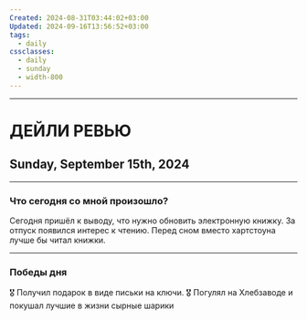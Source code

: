 ```yaml
---
Created: 2024-08-31T03:44:02+03:00
Updated: 2024-09-16T13:56:52+03:00
tags:
  - daily
cssclasses:
  - daily
  - sunday
  - width-800
---
```

***
# ДЕЙЛИ РЕВЬЮ
## Sunday, September 15th, 2024
***
### Что сегодня со мной произошло?

Сегодня пришёл к выводу, что нужно обновить электронную книжку. За отпуск появился интерес к чтению. Перед сном вместо хартстоуна лучше бы читал книжки.
***
### Победы дня
🎖️ Получил подарок в виде письки на ключи.
🎖️ Погулял на Хлебзаводе и покушал лучшие в жизни сырные шарики